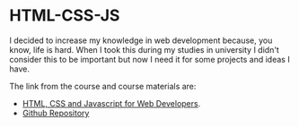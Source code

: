 # HTML-CSS-JS

I decided to increase my knowledge in web development because, you know, life is hard. When I took this during my studies in university I didn't consider this to be important but now I need it for some projects and ideas I have.

The link from the course and course materials are:

 * [HTML, CSS and Javascript for Web Developers](https://www.coursera.org/learn/html-css-javascript-for-web-developers).
 * [Github Repository](https://github.com/jhu-ep-coursera/fullstack-course4.git/)
